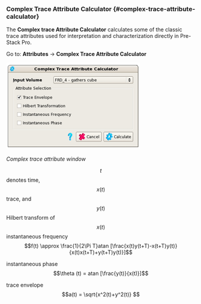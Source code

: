 ### Complex Trace Attribute Calculator {#complex-trace-attribute-calculator}

The **Complex trace Attribute Calculator** calculates some of the classic trace attributes used for interpretation and characterization directly in Pre-Stack Pro.

Go to: **Attributes** → **Complex Trace Attribute Calculator**

![](/assets/014_Attributes.PNG)

_Complex trace attribute window_

$$t$$ denotes time, $$x(t)$$ trace, and $$y(t)$$ Hilbert transform of $$x(t)$$ 
instantaneous frequency $$f(t) \approx \frac{1}{2\Pi T}atan [\frac{x(t)y(t+T)-x(t+T)y(t)}{x(t)x(t+T)+y(t+T)y(t)}]$$


instantaneous phase $$\theta (t) = atan [\frac{y(t)}{x(t)}]$$

trace envelope $$a(t) = \sqrt{x^2(t)+y^2(t)} $$